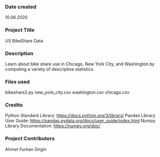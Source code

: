 ### Date created
10.06.2020

### Project Title
US BikeShare Data

### Description
Learn about bike share use in Chicago, New York City, and Washington by computing a variety of descriptive statistics.

### Files used
bikeshare2.py
new_york_city.csv
washington.csv
chicago.csv

### Credits
Python Standard Library: https://docs.python.org/3/library/
Pandas Library User Guide: https://pandas.pydata.org/docs/user_guide/index.html
Numpy Library Documentation: https://numpy.org/doc/

### Project Contributors
Ahmet Furkan Girgin
